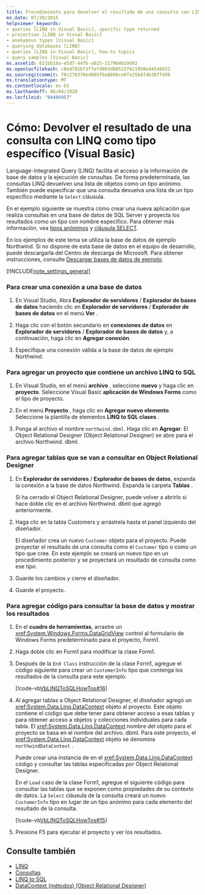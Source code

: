 ```yaml
---
title: Procedimiento para devolver el resultado de una consulta con LINQ como tipo específico
ms.date: 07/20/2015
helpviewer_keywords:
- queries [LINQ in Visual Basic], specific type returned
- projection [LINQ in Visual Basic]
- anonymous types [Visual Basic]
- querying databases [LINQ]
- queries [LINQ in Visual Basic], how-to topics
- query samples [Visual Basic]
ms.assetid: 621bb10a-e5d7-44fb-a025-317964b19d92
ms.openlocfilehash: c8ed792bf3ffefd903d60522f621958e44546d32
ms.sourcegitcommit: f8c270376ed905f6a8896ce0fe25b4f4b38ff498
ms.translationtype: MT
ms.contentlocale: es-ES
ms.lasthandoff: 06/04/2020
ms.locfileid: "84404957"
---
```

# <a name="how-to-return-a-linq-query-result-as-a-specific-type-visual-basic"></a>Cómo: Devolver el resultado de una consulta con LINQ como tipo específico (Visual Basic)
Language-Integrated Query (LINQ) facilita el acceso a la información de base de datos y la ejecución de consultas. De forma predeterminada, las consultas LINQ devuelven una lista de objetos como un tipo anónimo. También puede especificar que una consulta devuelva una lista de un tipo específico mediante la `Select` cláusula.  
  
 En el ejemplo siguiente se muestra cómo crear una nueva aplicación que realiza consultas en una base de datos de SQL Server y proyecta los resultados como un tipo con nombre específico. Para obtener más información, vea [tipos anónimos](../objects-and-classes/anonymous-types.md) y [cláusula SELECT](../../../language-reference/queries/select-clause.md).  
  
 En los ejemplos de este tema se utiliza la base de datos de ejemplo Northwind. Si no dispone de esta base de datos en el equipo de desarrollo, puede descargarla del Centro de descarga de Microsoft. Para obtener instrucciones, consulte [Descargar bases de datos de ejemplo](../../../../framework/data/adonet/sql/linq/downloading-sample-databases.md).  
  
[!INCLUDE[note_settings_general](~/includes/note-settings-general-md.md)]  
  
### <a name="to-create-a-connection-to-a-database"></a>Para crear una conexión a una base de datos  
  
1. En Visual Studio, Abra **Explorador de servidores** / **Explorador de bases de datos** haciendo clic en **Explorador de servidores** / **Explorador de bases de datos** en el menú **Ver** .  
  
2. Haga clic con el botón secundario en **conexiones de datos** en **Explorador de servidores** / **Explorador de bases de datos** y, a continuación, haga clic en **Agregar conexión**.  
  
3. Especifique una conexión válida a la base de datos de ejemplo Northwind.  
  
### <a name="to-add-a-project-that-contains-a-linq-to-sql-file"></a>Para agregar un proyecto que contiene un archivo LINQ to SQL  
  
1. En Visual Studio, en el menú **archivo** , seleccione **nuevo** y haga clic en **proyecto**. Seleccione Visual Basic **aplicación de Windows Forms** como el tipo de proyecto.  
  
2. En el menú **Proyecto** , haga clic en **Agregar nuevo elemento**. Seleccione la plantilla de elementos **LINQ to SQL clases** .  
  
3. Ponga al archivo el nombre `northwind.dbml`. Haga clic en **Agregar**. El Object Relational Designer (Object Relational Designer) se abre para el archivo Northwind. dbml.  
  
### <a name="to-add-tables-to-query-to-the-or-designer"></a>Para agregar tablas que se van a consultar en Object Relational Designer  
  
1. En **Explorador de servidores** / **Explorador de bases de datos**, expanda la conexión a la base de datos Northwind. Expanda la carpeta **Tablas** .  
  
     Si ha cerrado el Object Relational Designer, puede volver a abrirlo si hace doble clic en el archivo Northwind. dbml que agregó anteriormente.  
  
2. Haga clic en la tabla Customers y arrástrela hasta el panel izquierdo del diseñador.  
  
     El diseñador crea un nuevo `Customer` objeto para el proyecto. Puede proyectar el resultado de una consulta como el `Customer` tipo o como un tipo que cree. En este ejemplo se creará un nuevo tipo en un procedimiento posterior y se proyectará un resultado de consulta como ese tipo.  
  
3. Guarde los cambios y cierre el diseñador.  
  
4. Guarde el proyecto.  
  
### <a name="to-add-code-to-query-the-database-and-display-the-results"></a>Para agregar código para consultar la base de datos y mostrar los resultados  
  
1. En el **cuadro de herramientas**, arrastre un <xref:System.Windows.Forms.DataGridView> control al formulario de Windows Forms predeterminado para el proyecto, Form1.  
  
2. Haga doble clic en Form1 para modificar la clase Form1.  
  
3. Después de la `End Class` instrucción de la clase Form1, agregue el código siguiente para crear un `CustomerInfo` tipo que contenga los resultados de la consulta para este ejemplo.  
  
     [!code-vb[VbLINQToSQLHowTos#16](~/samples/snippets/visualbasic/VS_Snippets_VBCSharp/VbLINQtoSQLHowTos/VB/Form8.vb#16)]  
  
4. Al agregar tablas a Object Relational Designer, el diseñador agregó un <xref:System.Data.Linq.DataContext> objeto al proyecto. Este objeto contiene el código que debe tener para obtener acceso a esas tablas y para obtener acceso a objetos y colecciones individuales para cada tabla. El <xref:System.Data.Linq.DataContext> nombre del objeto para el proyecto se basa en el nombre del archivo. dbml. Para este proyecto, el <xref:System.Data.Linq.DataContext> objeto se denomina `northwindDataContext` .  
  
     Puede crear una instancia de en el <xref:System.Data.Linq.DataContext> código y consultar las tablas especificadas por Object Relational Designer.  
  
     En el `Load` caso de la clase Form1, agregue el siguiente código para consultar las tablas que se exponen como propiedades de su contexto de datos. La `Select` cláusula de la consulta creará un nuevo `CustomerInfo` tipo en lugar de un tipo anónimo para cada elemento del resultado de la consulta.  
  
     [!code-vb[VbLINQToSQLHowTos#15](~/samples/snippets/visualbasic/VS_Snippets_VBCSharp/VbLINQtoSQLHowTos/VB/Form8.vb#15)]  
  
5. Presione F5 para ejecutar el proyecto y ver los resultados.  
  
## <a name="see-also"></a>Consulte también

- [LINQ](index.md)
- [Consultas](../../../language-reference/queries/index.md)
- [LINQ to SQL](../../../../framework/data/adonet/sql/linq/index.md)
- [DataContext (métodos) (Object Relational Designer)](/visualstudio/data-tools/datacontext-methods-o-r-designer)
